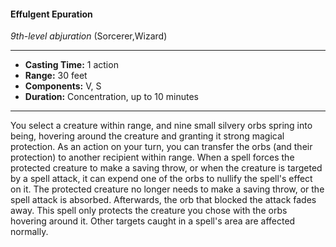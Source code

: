 #### Effulgent Epuration
*9th-level abjuration* (Sorcerer,Wizard)
___
- **Casting Time:** 1 action
- **Range:** 30 feet
- **Components:** V, S
- **Duration:** Concentration, up to 10 minutes
---
You select a creature within range, and nine small
silvery orbs spring into being, hovering around the
creature and granting it strong magical protection.
As an action on your turn, you can transfer the orbs
(and their protection) to another recipient within
range.
When a spell forces the protected creature to
make a saving throw, or when the creature is
targeted by a spell attack, it can expend one of the
orbs to nullify the spell's effect on it. The protected
creature no longer needs to make a saving throw, or
the spell attack is absorbed. Afterwards, the orb that
blocked the attack fades away.
This spell only protects the creature you chose
with the orbs hovering around it. Other targets
caught in a spell's area are affected normally.
